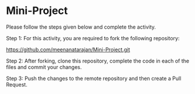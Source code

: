 # Mini-Project
Please follow the steps given below and complete the activity.

Step 1: For this activity, you are required to fork the following repository:

https://github.com/meenanatarajan/Mini-Project.git

Step 2: After forking, clone this repository, complete the code in each of the files and commit your changes.

Step 3: Push the changes to the remote repository and then create a Pull Request.

